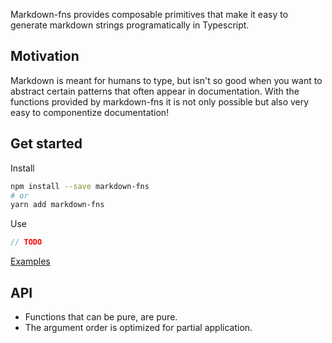 Markdown-fns provides composable primitives that make it easy to generate markdown strings programatically in Typescript.

## Motivation
Markdown is meant for humans to type, but isn't so good when you want to abstract certain patterns that often appear in documentation. With the functions provided by markdown-fns it is not only possible but also very easy to componentize documentation!

## Get started

Install

```bash
npm install --save markdown-fns
# or
yarn add markdown-fns
```

Use

```typescript
// TODO
```

[Examples](https://github.com/skulptur/unit-fns/tree/master/example)

## API
- Functions that can be pure, are pure.
- The argument order is optimized for partial application.
